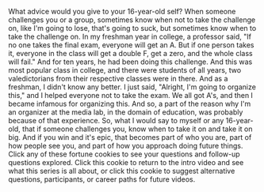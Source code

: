 
What advice would you give to your 16-year-old self?
When someone challenges you or a group,
sometimes know when not to take the challenge on,
like I&#39;m going to lose, that&#39;s going to suck,
but sometimes know when to take the challenge on.
In my freshman year in college,
a professor said, &quot;If no one takes the final exam,
everyone will get an A.
But if one person takes it,
everyone in the class will get a double F, get a zero,
and the whole class will fail.&quot;
And for ten years, he had been doing this challenge.
And this was most popular class in college,
and there were students of all years,
two valedictorians from their respective classes were in there.
And as a freshman, I didn&#39;t know any better.
I just said, &quot;Alright, I&#39;m going to organize this,&quot;
and I helped everyone not to take the exam.
We all got A&#39;s,
and then I became infamous for organizing this.
And so, a part of the reason why I&#39;m an organizer
at the media lab,
in the domain of education,
was probably because of that experience.
So, what I would say to myself
or any 16-year-old,
that if someone challenges you,
know when to take it on
and take it on big.
And if you win and it&#39;s epic,
that becomes part of who you are,
part of how people see you,
and part of how you approach doing future things.
Click any of these fortune cookies
to see your questions and follow-up questions explored.
Click this cookie to return to the intro video
and see what this series is all about,
or click this cookie to suggest
alternative questions,
participants,
or career paths
for future videos.
